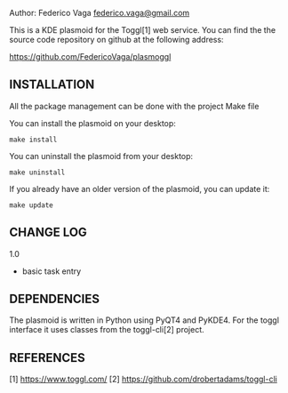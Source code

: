 Author: Federico Vaga <federico.vaga@gmail.com>

This is a KDE plasmoid for the Toggl[1] web service. You can find the
the source code repository on github at the following address:

   https://github.com/FedericoVaga/plasmoggl


INSTALLATION
------------
All the package management can be done with the project Make file

You can install the plasmoid on your desktop:

    make install

You can uninstall the plasmoid from your desktop:

    make uninstall

If you already have an older version of the plasmoid, you can update it:

    make update


CHANGE LOG
----------

1.0
- basic task entry


DEPENDENCIES
------------
The plasmoid is written in Python using PyQT4 and PyKDE4. For the toggl interface it uses classes from the toggl-cli[2] project.


REFERENCES
----------

[1] https://www.toggl.com/
[2] https://github.com/drobertadams/toggl-cli